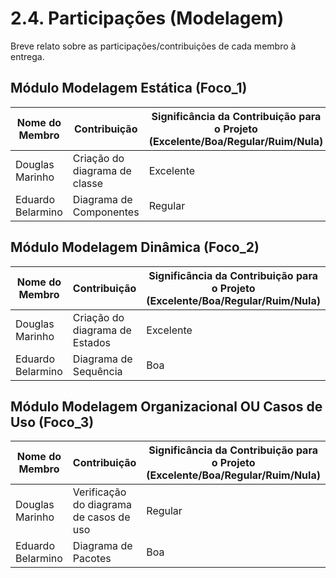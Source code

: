 # 2.4. Participações (Modelagem)

Breve relato sobre as participações/contribuições de cada membro à entrega. 

## Módulo Modelagem Estática (Foco_1)

| Nome do Membro | Contribuição | Significância da Contribuição para o Projeto (Excelente/Boa/Regular/Ruim/Nula) | Comprobatórios Claros (com link) |
| -------------- | ------------ | ------------------------------------------------------------------------------ | -------------------------------- |
| Douglas Marinho | Criação do diagrama de classe | Excelente | [Diagrama de Classe](/Modelagem/2.1.ModelagemEstatica.md) |
| Eduardo Belarmino | Diagrama de Componentes | Regular | [Diagrama de Componentes](/Modelagem/2.1.ModelagemEstatica.md?id=_213-diagrama-de-componentes) |

<!-- EXEMPLO:
| Fulano  |  1. Participação na elaboração do Diagrama de Classes. | Boa | Registro nos Versionamentos do Documento de Modelagem Estática, conforme (link).

TODOS DEVEM PARTICIPAR, MOSTRANDO SEUS PONTOS DE VISTA E COMO COLABORARAM NESSA ETAPA DA ENTREGA COM COMPROBATÓRIOS. -->


## Módulo Modelagem Dinâmica (Foco_2)

| Nome do Membro | Contribuição | Significância da Contribuição para o Projeto (Excelente/Boa/Regular/Ruim/Nula) | Comprobatórios Claros (com link) |
| -------------- | ------------ | ------------------------------------------------------------------------------ | -------------------------------- |
| Douglas Marinho | Criação do diagrama de Estados | Excelente | [Diagrama de Estados](/Modelagem/2.2.ModelagemDinamica?id=_222-diagrama-de-estados) |
| Eduardo Belarmino | Diagrama de Sequência | Boa | [Diagrama de Sequência](/Modelagem/2.2.ModelagemDinamica.md?id=_223-diagrama-de-sequência) |

<!-- EXEMPLO:
| Fulano  |  1. Participação na elaboração do Diagrama de Atividades. | Boa | Registro nos Versionamentos do Documento de Modelagem Dinâmica, conforme (link).

TODOS DEVEM PARTICIPAR, MOSTRANDO SEUS PONTOS DE VISTA E COMO COLABORARAM NESSA ETAPA DA ENTREGA COM COMPROBATÓRIOS. -->


## Módulo Modelagem Organizacional OU Casos de Uso (Foco_3)

| Nome do Membro | Contribuição | Significância da Contribuição para o Projeto (Excelente/Boa/Regular/Ruim/Nula) | Comprobatórios Claros (com link) |
| -------------- | ------------ | ------------------------------------------------------------------------------ | -------------------------------- |
| Douglas Marinho | Verificação do diagrama de casos de uso | Regular | [Diagrama de Casos de Uso](/Modelagem/2.3.ModelagemOrganizacionalCasosDeUso?id=_231-diagrama-de-casos-de-uso) |
| Eduardo Belarmino | Diagrama de Pacotes | Boa | [Diagrama de Pacotes](/Modelagem/2.3.ModelagemOrganizacionalCasosDeUso.md?id=_232-diagrama-de-pacotes) |

<!-- EXEMPLO:
| Fulano  |  1. Participação na elaboração do Diagrama de Pacotes. | Boa | Registro nos Versionamentos do Documento de Modelagem Organizacional, conforme (link).

TODOS DEVEM PARTICIPAR, MOSTRANDO SEUS PONTOS DE VISTA E COMO COLABORARAM NESSA ETAPA DA ENTREGA COM COMPROBATÓRIOS ... -->